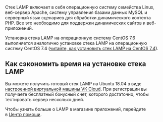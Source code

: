 Стек LAMP включает в себя операционную систему семейства Linux, веб-сервер Apache, систему управления базами данных MySQL и серверный язык сценариев для обработки динамического контента PHP. Все это необходимо для поддержки динамических сайтов и веб-приложений.

Установка стека LAMP на операционную систему CentOS 7.6 выполняется аналогично установке стека LAMP на операционную систему CentOS 7.4 ([читайте, как установить стек LAMP на CentOS 7.4](https://mcs.mail.ru/help/lamp-on-linux/lamp-centos-7-4)).

## Как сэкономить время на установке стека LAMP

Вы можете получить готовый стек LAMP на Ubuntu 18.04 в виде [настроенной виртуальной машины VK Cloud](https://mcs.mail.ru/app/services/marketplace/). При регистрации вы получаете бесплатный бонусный счет, которого достаточно, чтобы тестировать сервер несколько дней.

Чтобы узнать больше о LAMP в магазине приложений, перейдите в [Центр помощи](https://mcs.mail.ru/help/quick-start/-lamp-stack-apachephp).
